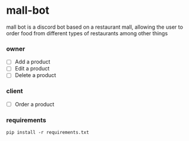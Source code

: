 # mall-bot

mall bot is a discord bot based on a restaurant mall, allowing the user to order food from different types of restaurants among other things

### owner
- [ ] Add a product
- [ ] Edit a product
- [ ] Delete a product
### client
- [ ] Order a product

### requirements
    pip install -r requirements.txt
